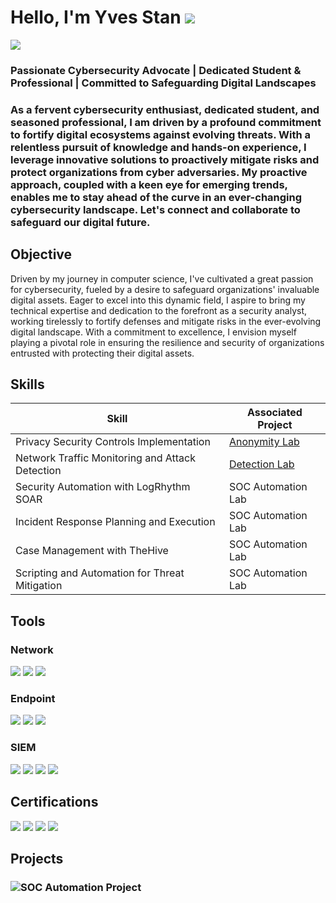 # Hello, I'm Yves Stan ![](https://github.com/yvesstan/Yves_Stan-Security-Portfolio/blob/main/pngimg.com%20-%20hacker_PNG3.png)
<a href="https://www.linkedin.com/in/yves-stanislas-adani-18157a22a/"><img src="https://img.shields.io/badge/-LinkedIn-0072b1?&style=for-the-badge&logo=linkedin&logoColor=white" /></a>


### Passionate Cybersecurity Advocate | Dedicated Student & Professional | Committed to Safeguarding Digital Landscapes 
### As a fervent cybersecurity enthusiast, dedicated student, and seasoned professional, I am driven by a profound commitment to fortify digital ecosystems against evolving threats. With a relentless pursuit of knowledge and hands-on experience, I leverage innovative solutions to proactively mitigate risks and protect organizations from cyber adversaries. My proactive approach, coupled with a keen eye for emerging trends, enables me to stay ahead of the curve in an ever-changing cybersecurity landscape. Let's connect and collaborate to safeguard our digital future.

## Objective

Driven by my journey in computer science, I've cultivated a great passion for cybersecurity, fueled by a desire to safeguard organizations' invaluable digital assets. Eager to excel into this dynamic field, I aspire to bring my technical expertise and dedication to the forefront as a security analyst, working tirelessly to fortify defenses and mitigate risks in the ever-evolving digital landscape. With a commitment to excellence, I envision myself playing a pivotal role in ensuring the resilience and security of organizations entrusted with protecting their digital assets.

## Skills


| Skill                                         | Associated Project         |
|-----------------------------------------------|----------------------------|
| Privacy Security Controls Implementation          | <a href="https://google.com">Anonymity Lab</a>|
| Network Traffic Monitoring and Attack Detection | <a href="https://google.com">Detection Lab</a>|
| Security Automation with LogRhythm SOAR         | SOC Automation Lab|
| Incident Response Planning and Execution      | SOC Automation Lab|
| Case Management with TheHive                  | SOC Automation Lab|
| Scripting and Automation for Threat Mitigation | SOC Automation Lab|

## Tools


### Network
<div>
    <img src="https://img.shields.io/badge/-Wireshark-1679A7?&style=for-the-badge&logo=Wireshark&logoColor=white" />
    <img src="https://img.shields.io/badge/-Suricata-EF3B2D?&style=for-the-badge&logo=Suricata&logoColor=white" />
    <img src="https://img.shields.io/badge/-Zeek-777BB4?&style=for-the-badge&logo=Zeek&logoColor=white" />
</div>

### Endpoint
<div>
    <img src="https://img.shields.io/badge/-Microsoft_Defender_for_Endpoint-00A4EF?&style=for-the-badge&logo=Microsoft&logoColor=white" />
    <img src="https://img.shields.io/badge/-ELK%20Stack-005571?style=for-the-badge&logo=elasticsearch&logoColor=white" />
    <img src="https://img.shields.io/badge/-Sentinel_One-4B275F?style=for-the-badge&logo=sentinelone&logoColor=white" />
</div>
  



### SIEM
<div>
    <img src="https://img.shields.io/badge/-Microsoft_Sentinel-0078D4?&style=for-the-badge&logo=Microsoft&logoColor=white" />
    <img src="https://img.shields.io/badge/-Splunk-000000?&style=for-the-badge&logo=Splunk&logoColor=white" />
    <img src="https://img.shields.io/badge/-Elastic-005571?&style=for-the-badge&logo=Elastic&logoColor=white" />
    <img src="https://img.shields.io/badge/-Wazuh-1E5397?style=for-the-badge&logo=wazuh&logoColor=white" />

</div>

## Certifications

<div>
<img src="https://img.shields.io/badge/-Security%2B-FF0000?&style=for-the-badge&logo=CompTIA&logoColor=white" />
<img src="https://img.shields.io/badge/-CCNA-007ACC?style=for-the-badge&logo=cisco&logoColor=white" />
<img src="https://img.shields.io/badge/-Google_Cybersecurity-4285F4?style=for-the-badge&logo=google&logoColor=white" />
<img src="https://img.shields.io/badge/-NSE4_Fortinet_Security_Professional-EE3124?style=for-the-badge&logo=fortinet&logoColor=white" />

</div>

## Projects
### ![SOC Automation Project](https://github.com/yvesstan/SIEM_Solution-Research-Project)
